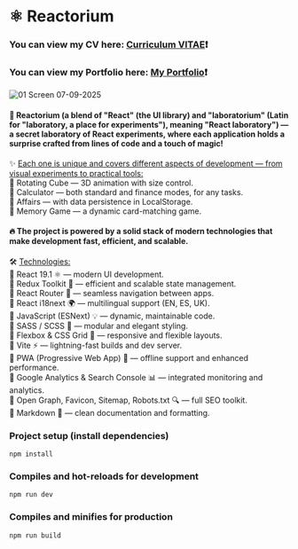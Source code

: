 # ⚛️ Reactorium #
### You can view my CV here: [Curriculum VITAE](https://zorger27.github.io)❗️ ###
### You can view my Portfolio here: [My Portfolio](https://Zorin.Expert)❗️ ###

![01 Screen 07-09-2025](https://github.com/user-attachments/assets/ee00f7a7-0ac8-4e5d-8f80-a2e45e55462e)


#### 🚀 Reactorium (a blend of "React" (the UI library) and "laboratorium" (Latin for "laboratory, a place for experiments"), meaning "React laboratory") — a secret laboratory of React experiments, where each application holds a surprise crafted from lines of code and a touch of magic! ####

✨️ <ins>Each one is unique and covers different aspects of development — from visual experiments to practical tools:</ins><br>
🧊 Rotating Cube — 3D animation with size control.<br>
🧮 Calculator — both standard and finance modes, for any tasks.<br>
📝 Affairs — with data persistence in LocalStorage.<br>
🎲 Memory Game — a dynamic card-matching game.

#### 🔥 The project is powered by a solid stack of modern technologies that make development fast, efficient, and scalable. ####

🛠️ <ins>Technologies:</ins><br>
🔹 React 19.1 ⚛️ — modern UI development.<br>
🔹 Redux Toolkit 🎯 — efficient and scalable state management.<br>
🔹 React Router 🧭 — seamless navigation between apps.<br>
🔹 React i18next 🌍 — multilingual support (EN, ES, UK).<br>
🔹 JavaScript (ESNext) 💡 — dynamic, maintainable code.<br>
🔹 SASS / SCSS 🎨 — modular and elegant styling.<br>
🔹 Flexbox & CSS Grid 🧩 — responsive and flexible layouts.<br>
🔸 Vite ⚡ — lightning-fast builds and dev server.<br>
🔸 PWA (Progressive Web App) 📱 — offline support and enhanced performance.<br>
🔸 Google Analytics & Search Console 📊 — integrated monitoring and analytics.<br>
🔸 Open Graph, Favicon, Sitemap, Robots.txt 🔍 — full SEO toolkit.<br>
🔸 Markdown 📝 — clean documentation and formatting.

### Project setup (install dependencies)
```
npm install
```

### Compiles and hot-reloads for development
```
npm run dev
```

### Compiles and minifies for production
```
npm run build
```
